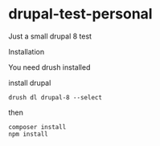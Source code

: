 # drupal-test-personal
Just a small drupal 8 test

Installation

You need drush installed

install drupal
```shell
drush dl drupal-8 --select
```

then

```shell
composer install
npm install
```
